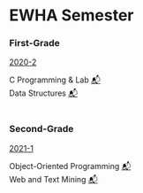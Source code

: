 EWHA Semester
=============
### First-Grade
[2020-2](https://github.com/newave986/Semester-Assignments/blob/master/2020-2.md)

C Programming & Lab [📬](https://github.com/newave986/Semester-Assignments/tree/master/2020-2%20C%20Programming%20and%20Lab)
</br>
Data Structures [📬](https://github.com/newave986/Semester-Assignments/tree/master/2020-2%20Data%20Structures)
</br>
</br>
### Second-Grade
[2021-1](https://github.com/newave986/Semester-Assignments/blob/master/2021-1.md)

Object-Oriented Programming [📬](https://github.com/newave986/Semester-Assignments/tree/master/2021-1%20Object-Oriented%20Programming)
</br>
Web and Text Mining [📬](https://github.com/newave986/Semester-Assignments/tree/master/2021-1%20Web%20and%20Text%20Mining)